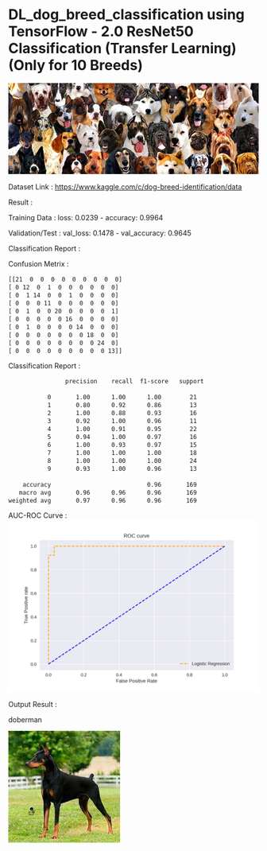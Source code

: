# DL_dog_breed_classification using TensorFlow - 2.0 ResNet50 Classification (Transfer Learning) (Only for 10 Breeds)

![](789555265_breeds.jpg)

Dataset Link : https://www.kaggle.com/c/dog-breed-identification/data


Result :

Training Data :     loss: 0.0239 - accuracy: 0.9964 

Validation/Test :   val_loss: 0.1478 - val_accuracy: 0.9645


Classification Report : 

   Confusion Metrix :
       
    [[21  0  0  0  0  0  0  0  0  0]
    [ 0 12  0  1  0  0  0  0  0  0]
    [ 0  1 14  0  0  1  0  0  0  0]
    [ 0  0  0 11  0  0  0  0  0  0]
    [ 0  1  0  0 20  0  0  0  0  1]
    [ 0  0  0  0  0 16  0  0  0  0]
    [ 0  1  0  0  0  0 14  0  0  0]
    [ 0  0  0  0  0  0  0 18  0  0]
    [ 0  0  0  0  0  0  0  0 24  0]
    [ 0  0  0  0  0  0  0  0  0 13]]
    
  Classification Report :
  
                    precision    recall  f1-score   support

               0       1.00      1.00      1.00        21
               1       0.80      0.92      0.86        13
               2       1.00      0.88      0.93        16
               3       0.92      1.00      0.96        11
               4       1.00      0.91      0.95        22
               5       0.94      1.00      0.97        16
               6       1.00      0.93      0.97        15
               7       1.00      1.00      1.00        18
               8       1.00      1.00      1.00        24
               9       0.93      1.00      0.96        13

        accuracy                           0.96       169
       macro avg       0.96      0.96      0.96       169
    weighted avg       0.97      0.96      0.96       169
    

AUC-ROC Curve :
![](ROC.png)

Output Result : 

doberman

![](download9.jpg)
